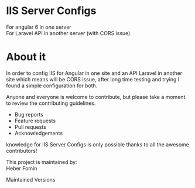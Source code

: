 <h1><a id="IIS_Server_Configs_0"></a>IIS Server Configs</h1>
<p>For angular 6 in one server<br>
For Laravel API in another server (with CORS issue)</p>
<h1><a id="About_it_4"></a>About it</h1>
<p>In order to config IIS for Angular in one site and an API Laravel in another site which means will be CORS issue, after long time testing and trying I found a simple configuration for both.</p>
<p>Anyone and everyone is welcome to contribute, but please take a moment to review the contributing guidelines.</p>
<ul>
<li>Bug reports</li>
<li>Feature requests</li>
<li>Pull requests</li>
<li>Acknowledgements</li>
</ul>
<p>knowledge for IIS Server Configs is only possible thanks to all the awesome contributors!</p>
<p>This project is maintained by:<br>
Heber Fomin</p>
<p>Maintained Versions</p>

